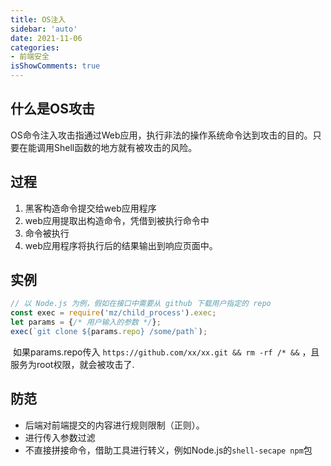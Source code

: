 ```yaml
---
title: OS注入
sidebar: 'auto'
date: 2021-11-06
categories:
- 前端安全
isShowComments: true
---
```




## 什么是OS攻击

OS命令注入攻击指通过Web应用，执行非法的操作系统命令达到攻击的目的。只要在能调用Shell函数的地方就有被攻击的风险。

## 过程

1.   黑客构造命令提交给web应用程序
2.   web应用提取出构造命令，凭借到被执行命令中
3.   命令被执行
4.   web应用程序将执行后的结果输出到响应页面中。

## 实例

```js
// 以 Node.js 为例，假如在接口中需要从 github 下载用户指定的 repo
const exec = require('mz/child_process').exec;
let params = {/* 用户输入的参数 */};
exec(`git clone ${params.repo} /some/path`);
```

​         如果params.repo传入 `https://github.com/xx/xx.git && rm -rf /* &&`   ，且服务为root权限，就会被攻击了.

## 防范

-   后端对前端提交的内容进行规则限制（正则）。
-   进行传入参数过滤
-   不直接拼接命令，借助工具进行转义，例如Node.js的`shell-secape npm`包
